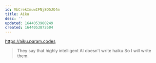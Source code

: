 ```yaml
---
id: VbCrekImuwIFNj8O5JQ4m
title: Aiku
desc: ''
updated: 1644053980249
created: 1644053872604
---
```


https://aiku.param.codes


>They say that highly intelligent
>AI doesn't write haiku
>So I will write them.
